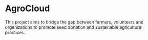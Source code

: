 # AgroCloud

This project aims to bridge the gap between farmers, volunteers and organizations to promote seed donation and sustainable agricultural practices.